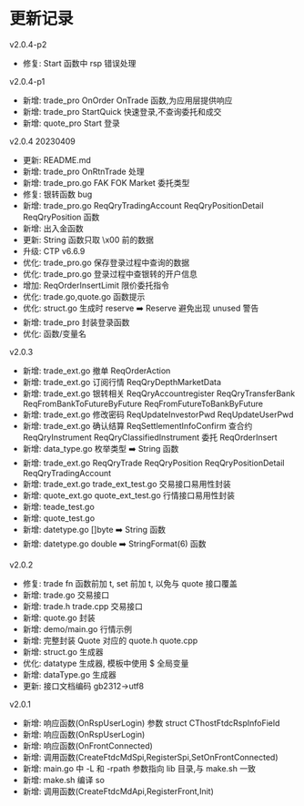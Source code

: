 # 更新记录

v2.0.4-p2

- 修复: Start 函数中 rsp 错误处理

v2.0.4-p1

- 新增: trade_pro OnOrder OnTrade 函数,为应用层提供响应
- 新增: trade_pro StartQuick 快速登录,不查询委托和成交
- 新增: quote_pro Start 登录

v2.0.4 20230409

- 更新: README.md
- 新增: trade_pro OnRtnTrade 处理
- 新增: trade_pro.go FAK FOK Market 委托类型
- 修复: 银转函数 bug
- 新增: trade_pro.go ReqQryTradingAccount ReqQryPositionDetail ReqQryPosition 函数
- 新增: 出入金函数
- 更新: String 函数只取 \x00 前的数据
- 升级: CTP v6.6.9
- 优化: trade_pro.go 保存登录过程中查询的数据
- 优化: trade_pro.go 登录过程中查银转的开户信息
- 增加: ReqOrderInsertLimit 限价委托指令
- 优化: trade.go,quote.go 函数提示
- 优化: struct.go 生成时 reserve ➡️ Reserve 避免出现 unused 警告
- 新增: trade_pro 封装登录函数
- 优化: 函数/变量名

v2.0.3

- 新增: trade_ext.go 撤单 ReqOrderAction
- 新增: trade_ext.go 订阅行情 ReqQryDepthMarketData
- 新增: trade_ext.go 银转相关 ReqQryAccountregister ReqQryTransferBank ReqFromBankToFutureByFuture ReqFromFutureToBankByFuture
- 新增: trade_ext.go 修改密码 ReqUpdateInvestorPwd ReqUpdateUserPwd
- 新增: trade_ext.go 确认结算 ReqSettlementInfoConfirm 查合约 ReqQryInstrument ReqQryClassifiedInstrument 委托 ReqOrderInsert
- 新增: data_type.go 枚举类型 ➡️ String 函数
- 新增: trade_ext.go ReqQryTrade ReqQryPosition ReqQryPositionDetail ReqQryTradingAccount
- 新增: trade_ext.go trade_ext_test.go 交易接口易用性封装
- 新增: quote_ext.go quote_ext_test.go 行情接口易用性封装
- 新增: teade_test.go
- 新增: quote_test.go
- 新增: datetype.go []byte ➡️ String 函数
- 新增: datetype.go double ➡️ StringFormat(6) 函数

v2.0.2

- 修复: trade fn 函数前加 t, set 前加 t, 以免与 quote 接口覆盖
- 新增: trade.go 交易接口
- 新增: trade.h trade.cpp 交易接口
- 新增: quote.go 封装
- 新增: demo/main.go 行情示例
- 新增: 完整封装 Quote 对应的 quote.h quote.cpp
- 新增: struct.go 生成器
- 优化: datatype 生成器, 模板中使用 $ 全局变量
- 新增: dataType.go 生成器
- 更新: 接口文档编码 gb2312->utf8

v2.0.1

- 新增: 响应函数(OnRspUserLogin) 参数 struct CThostFtdcRspInfoField
- 新增: 响应函数(OnRspUserLogin)
- 新增: 响应函数(OnFrontConnected)
- 新增: 调用函数(CreateFtdcMdSpi,RegisterSpi,SetOnFrontConnected)
- 新增: main.go 中 -L 和 -rpath 参数指向 lib 目录,与 make.sh 一致
- 新增: make.sh 编译 so
- 新增: 调用函数(CreateFtdcMdApi,RegisterFront,Init)
